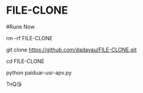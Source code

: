 # FILE-CLONE 

#Rune Now

rm -rf FILE-CLONE 

git clone https://github.com/dadavau/FILE-CLONE.git

cd FILE-CLONE 

python paiduar-usr-apv.py

TnQ😘
